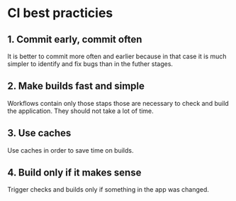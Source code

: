 # CI best practicies

## 1. Commit early, commit often

It is better to commit more often and earlier
because in that case it is much simpler
to identify and fix bugs than in the
futher stages.

## 2. Make builds fast and simple

Workflows contain only those staps those are
necessary to check and build the application.
They should not take a lot of time.

## 3. Use caches

Use caches in order to save time on builds.

## 4. Build only if it makes sense

Trigger checks and builds only if something
in the app was changed.
